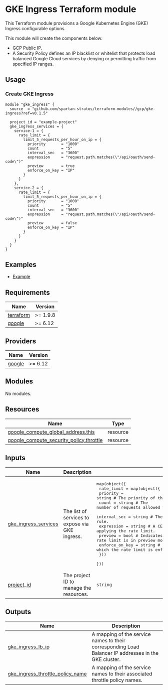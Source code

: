 # GKE Ingress Terraform module

This Terraform module provisions a Google Kubernetes Engine (GKE) Ingress configurable options.

This module will create the components below:

- GCP Public IP.
- A Security Policy defines an IP blacklist or whitelist that protects load balanced Google Cloud services by denying or permitting traffic from specified IP ranges.

## Usage
### Create GKE Ingress

```hcl
module "gke_ingress" {
  source  = "github.com/spartan-stratos/terraform-modules//gcp/gke-ingress?ref=v0.1.5"

  project_id = "example-project"
  gke_ingress_services = {
    service-1 = {
      rate_limit = {
        limit_5_requests_per_hour_on_ip = {
          priority       = "1000"
          count          = "5"
          interval_sec   = "3600"
          expression     = "request.path.matches(\"/api/oauth/send-code\")"
          preview        = true
          enforce_on_key = "IP"
        }
      }
    },
    service-2 = {
      rate_limit = {
        limit_5_requests_per_hour_on_ip = {
          priority       = "1000"
          count          = "5"
          interval_sec   = "3600"
          expression     = "request.path.matches(\"/api/oauth/send-code\")"
          preview        = false
          enforce_on_key = "IP"
        }
      }
    }
  }
}
```

## Examples
- [Example](./examples/complete/)

<!-- BEGIN_TF_DOCS -->
## Requirements

| Name | Version |
|------|---------|
| <a name="requirement_terraform"></a> [terraform](#requirement\_terraform) | \>= 1.9.8 |
| <a name="requirement_google"></a> [google](#requirement\_google) | \>= 6.12 |

## Providers

| Name | Version |
|------|---------|
| <a name="provider_google"></a> [google](#provider\_google) | \>= 6.12 |

## Modules

No modules.

## Resources

| Name | Type |
|------|------|
| [google_compute_global_address.this](https://registry.terraform.io/providers/hashicorp/google/latest/docs/resources/compute_global_address) | resource |
| [google_compute_security_policy.throttle](https://registry.terraform.io/providers/hashicorp/google/latest/docs/resources/compute_security_policy) | resource |

## Inputs

| Name | Description | Type | Default | Required |
|------|-------------|------|---------|:--------:|
| <a name="input_gke_ingress_services"></a> [gke\_ingress\_services](#input\_gke\_ingress\_services) | The list of services to expose via GKE ingress. | <pre>map(object({<br/>    rate_limit = map(object({<br/>      priority       = string # The priority of the rate limit rule.<br/>      count          = string # The number of requests allowed within the specified interval.<br/>      interval_sec   = string # The time interval in seconds for the rate limit rule.<br/>      expression     = string # A CEL expression to match requests for applying the rate limit.<br/>      preview        = bool   # Indicates whether the rate limit is in preview mode.<br/>      enforce_on_key = string # The key on which the rate limit is enforced (e.g., "IP").<br/>    }))<br/>  }))</pre> | `{}` | no |
| <a name="input_project_id"></a> [project\_id](#input\_project\_id) | The project ID to manage the resources. | `string` | n/a | yes |

## Outputs

| Name | Description |
|------|-------------|
| <a name="output_gke_ingress_lb_ip"></a> [gke\_ingress\_lb\_ip](#output\_gke\_ingress\_lb\_ip) | A mapping of the service names to their corresponding Load Balancer IP addresses in the GKE cluster. |
| <a name="output_gke_ingress_throttle_policy_name"></a> [gke\_ingress\_throttle\_policy\_name](#output\_gke\_ingress\_throttle\_policy\_name) | A mapping of the service names to their associated throttle policy names. |
<!-- END_TF_DOCS -->
